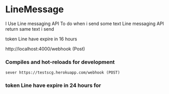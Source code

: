 # LineMessage
I Use Line messaging API To do when i send some text Line messaging API return same text i send


token Line have expire in 16 hours

http://localhost:4000/webhook  (Post)

### Compiles and hot-reloads for development
```
sever https://testscg.herokuapp.com/webhook (POST)
```
### token Line have expire in 24 hours for 
```
```